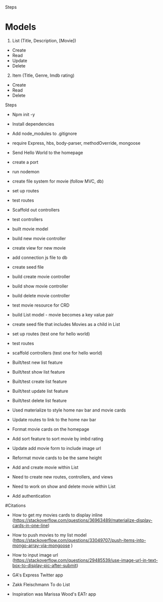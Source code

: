 Steps

# Models

1. List (Title, Description, [Movie])

- Create
- Read
- Update
- Delete

2. Item (Title, Genre, Imdb rating)

- Create
- Read
- Delete

Steps

- Npm init -y
- Install dependencies
- Add node_modules to .gitignore
- require Express, hbs, body-parser, methodOverride, mongoose
- Send Hello World to the homepage
- create a port
- run nodemon
- create file system for movie (follow MVC, db)
- set up routes
- test routes
- Scaffold out controllers
- test controllers
- built movie model
- build new movie controller
- create view for new movie
- add connection js file to db
- create seed file
- build create movie controller
- build show movie controller
- build delete movie controller
- test movie resource for CRD
- build List model - movie becomes a key value pair
- create seed file that includes Movies as a child in List
- set up routes (test one for hello world)
- test routes
- scaffold controllers (test one for hello world)
- Built/test new list feature
- Built/test show list feature
- Built/test create list feature
- Built/test update list feature
- Built/test delete list feature

- Used materialize to style home nav bar and movie cards
- Update routes to link to the home nav bar
- Format movie cards on the homepage
- Add sort feature to sort movie by imbd rating
- Update add movie form to include image url
- Reformat movie cards to be the same height

- Add and create movie within List
- Need to create new routes, controllers, and views
- Need to work on show and delete movie within List

- Add authentication

#Citations

- How to get my movies cards to display inline (https://stackoverflow.com/questions/36963489/materialize-display-cards-in-one-line)
- How to push movies to my list model (https://stackoverflow.com/questions/33049707/push-items-into-mongo-array-via-mongoose
  )
- How to input image url (https://stackoverflow.com/questions/29485539/use-image-url-in-text-box-to-display-pic-after-submit)

- GA's Express Twitter app
- Zakk Fleischmann To do List
- Inspiration was Marissa Wood's EATr app
